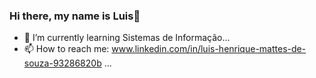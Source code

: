 ### Hi there, my name is Luis👋

- 🌱 I’m currently learning Sistemas de Informação...
- 📫 How to reach me: www.linkedin.com/in/luis-henrique-mattes-de-souza-93286820b ...




<!--
**luishmattes/luishmattes** is a ✨ _special_ ✨ repository because its `README.md` (this file) appears on your GitHub profile.

Here are some ideas to get you started:

- 🔭 I’m currently working on ...
- 🌱 I’m currently learning ...
- 👯 I’m looking to collaborate on ...
- 🤔 I’m looking for help with ...
- 💬 Ask me about ...
- 📫 How to reach me: ...
- 😄 Pronouns: ...
- ⚡ Fun fact: ...
-->

